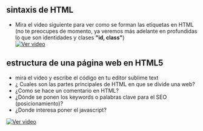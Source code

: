 ## sintaxis de HTML
- Mira el video siguiente para ver como se forman las etiquetas en HTML (no te preocupes de momento, ya veremos más adelante en profundidas lo que son identidades y clases **"id, class"**)   
[![Ver video](https://github.com/manviny/SOR/blob/master/assets/video-icon.png?raw=true)](https://mega.nz/file/rN1WGIrC#i8ztS8fL0TzdbtTzpXj1yTUbYGX8_mGVaAGlvu7IsqA)

## estructura de una página web en HTML5   
- mira el video y escribe el código en tu editor sublime text
- ¿ Cuales son las partes principales de HTML en que se divide una web?
- ¿Como se hace un comentario en HTML?
- ¿Dónde se ponen los keywords o palabras clave para el SEO (posicionamiento)?
- ¿Donde interesa poner el javascript?

[![Ver video](https://github.com/manviny/SOR/blob/master/assets/video-icon.png?raw=true)](https://mega.nz/file/yc0BTSZY#pZyo4xc1R7i3WE0iLo0B4RZ6FjF1uvC0T7PdutUZhAY)



